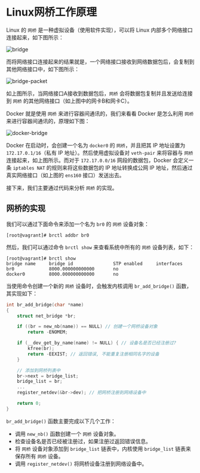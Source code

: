 # Linux网桥工作原理

Linux 的 `网桥` 是一种虚拟设备（使用软件实现），可以将 Linux 内部多个网络接口连接起来，如下图所示：

![bridge](https://raw.githubusercontent.com/liexusong/linux-source-code-analyze/master/images/net-bridge/bridge.jpg)

而将网络接口连接起来的结果就是，一个网络接口接收到网络数据包后，会复制到其他网络接口中，如下图所示：

![bridge-packet](https://raw.githubusercontent.com/liexusong/linux-source-code-analyze/master/images/net-bridge/bridge-packet.jpg)

如上图所示，当网络接口A接收到数据包后，`网桥` 会将数据包复制并且发送给连接到 `网桥` 的其他网络接口（如上图中的网卡B和网卡C）。

Docker 就是使用 `网桥` 来进行容器间通讯的，我们来看看 Docker 是怎么利用 `网桥` 来进行容器间通讯的，原理如下图：

![docker-bridge](https://raw.githubusercontent.com/liexusong/linux-source-code-analyze/master/images/net-bridge/docker-bridge.png)

Docker 在启动时，会创建一个名为 `docker0` 的 `网桥`，并且把其 IP 地址设置为 `172.17.0.1/16`（私有 IP 地址）。然后使用虚拟设备对 `veth-pair` 来将容器与 `网桥` 连接起来，如上图所示。而对于 `172.17.0.0/16` 网段的数据包，Docker 会定义一条 `iptables NAT` 的规则来将这些数据包的 IP 地址转换成公网 IP 地址，然后通过真实网络接口（如上图的 `ens160` 接口）发送出去。

接下来，我们主要通过代码来分析 `网桥` 的实现。

## 网桥的实现

我们可以通过下面命令来添加一个名为 `br0` 的 `网桥` 设备对象：

```shell
[root@vagrant]# brctl addbr br0
```

然后，我们可以通过命令 `brctl show` 来查看系统中所有的 `网桥` 设备列表，如下：

```shell
[root@vagrant]# brctl show
bridge name     bridge id               STP enabled     interfaces
br0             8000.000000000000       no
docker0         8000.000000000000       no
```

当使用命令创建一个新的 `网桥` 设备时，会触发内核调用 `br_add_bridge()` 函数，其实现如下：
```c
int br_add_bridge(char *name)
{
    struct net_bridge *br;

    if ((br = new_nb(name)) == NULL) // 创建一个网桥设备对象
        return -ENOMEM;

    if (__dev_get_by_name(name) != NULL) { // 设备名是否已经注册过?
        kfree(br);
        return -EEXIST; // 返回错误, 不能重复注册相同名字的设备
    }

    // 添加到网桥列表中
    br->next = bridge_list;
    bridge_list = br;
    ...
    register_netdev(&br->dev); // 把网桥注册到网络设备中

    return 0;
}
```

`br_add_bridge()` 函数主要完成以下几个工作：
* 调用 `new_nb()` 函数创建一个 `网桥` 设备对象。
* 检查设备名是否已经被注册过，如果注册过返回错误信息。
* 将 `网桥` 设备对象添加到 `bridge_list` 链表中，内核使用 `bridge_list` 链表来保存所有 `网桥` 设备。
* 调用 `register_netdev()` 将网桥设备注册到网络设备中。



